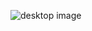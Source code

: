 ![desktop image](https://user-images.githubusercontent.com/97810962/230175784-80715bcb-7ab2-4800-af23-5d95c4d02b68.png)

